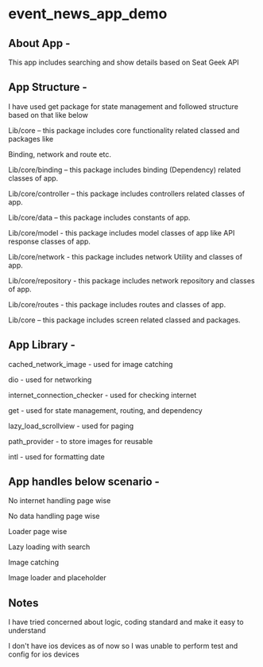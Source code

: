 # event_news_app_demo

## About App -

This app includes searching and show details based on Seat Geek API


## App Structure -

I have used get package for state management and followed structure based on that like below

Lib/core – this package includes core functionality related classed and packages like

Binding, network and route etc.

Lib/core/binding – this package includes binding (Dependency) related classes of app.

Lib/core/controller – this package includes controllers related classes of app.

Lib/core/data – this package includes constants of app.

Lib/core/model - this package includes model classes of app like API response classes of app.

Lib/core/network - this package includes network Utility and classes of app.

Lib/core/repository - this package includes network repository and classes of app.

Lib/core/routes - this package includes routes and classes of app.

Lib/core – this package includes screen related classed and packages.


## App Library -
cached_network_image - used for image catching

dio - used for networking

internet_connection_checker - used for checking internet

get - used for state management, routing, and dependency

lazy_load_scrollview - used for paging

path_provider - to store images for reusable

intl - used for formatting date


## App handles below scenario -
No internet handling page wise

No data handling page wise

Loader page wise

Lazy loading with search

Image catching

Image loader and placeholder

## Notes
I have tried concerned about logic, coding standard and make it easy to understand

I don't have ios devices as of now so I was unable to perform test and config for ios devices
